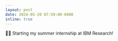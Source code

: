 ```yaml
---
layout: post
date: 2024-05-20 07:59:00-0400
inline: true
---
```


:man_office_worker: Starting my summer internship at IBM Research!